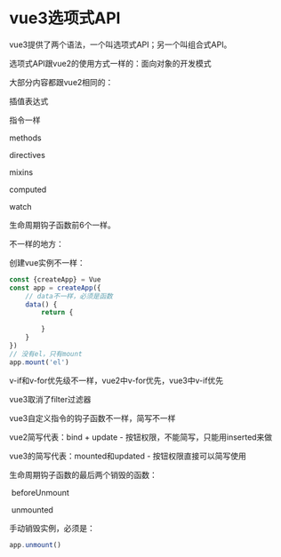 # vue3选项式API

vue3提供了两个语法，一个叫选项式API；另一个叫组合式API。

选项式API跟vue2的使用方式一样的：面向对象的开发模式

大部分内容都跟vue2相同的：

插值表达式

指令一样

methods

directives

mixins

computed

watch

生命周期钩子函数前6个一样。

不一样的地方：

创建vue实例不一样：

```js
const {createApp} = Vue
const app = createApp({
    // data不一样，必须是函数
    data() {
        return {
            
        }
    }
})
// 没有el，只有mount
app.mount('el')
```

v-if和v-for优先级不一样，vue2中v-for优先，vue3中v-if优先

vue3取消了filter过滤器

vue3自定义指令的钩子函数不一样，简写不一样

vue2简写代表：bind + update - 按钮权限，不能简写，只能用inserted来做

vue3的简写代表：mounted和updated - 按钮权限直接可以简写使用

生命周期钩子函数的最后两个销毁的函数：

​	beforeUnmount

​	unmounted

手动销毁实例，必须是：

````js
app.unmount()
````

